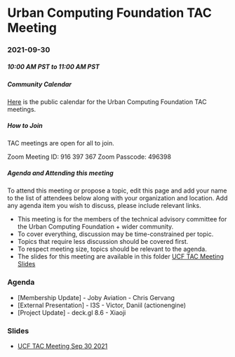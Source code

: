 # Urban Computing Foundation TAC Meeting

### 2021-09-30
##### 10:00 AM PST to 11:00 AM PST


##### Community Calendar
[Here](https://calendar.google.com/calendar/embed?src=u14oiv0c9rh7nv93jke7ehgr68%40group.calendar.google.com&ctz=America%2FChicago) is the public calendar for the Urban Computing Foundation TAC meetings.

##### How to Join
TAC meetings are open for all to join.

Zoom Meeting ID: 916 397 367
Zoom Passcode: 496398

##### Agenda and Attending this meeting

To attend this meeting or propose a topic, edit this page and add your name to the list of attendees below along with your organization and location. Add any agenda item you wish to discuss, please include relevant links.

* This meeting is for the members of the technical advisory committee for the Urban Computing Foundation + wider community.
* To cover everything, discussion may be time-constrained per topic.
* Topics that require less discussion should be covered first.
* To respect meeting size, topics should be relevant to the agenda.
* The slides for this meeting are available in this folder [UCF TAC Meeting Slides](https://drive.google.com/drive/u/0/folders/1l3xVCJgrSO2aHwCEfQRfPYLVsgqvJkSY)

### Agenda
* [Membership Update] - Joby Aviation - Chris Gervang
* [External Presentation] - I3S - Victor, Daniil (actionengine)
* [Project Update] - deck.gl 8.6 - Xiaoji

### Slides
* [UCF TAC Meeting Sep 30 2021](https://docs.google.com/presentation/d/1mnqv_rC0f-3wkMkElO4niYFsF0Eki27nCvY23aUdQQI/edit?usp=sharing)

